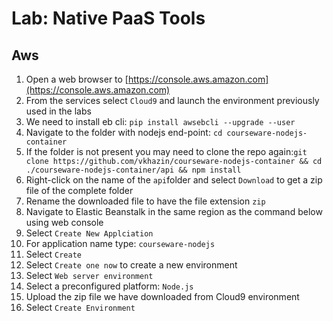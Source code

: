 # Lab: Native PaaS Tools

## Aws

1. Open a web browser to [https://console.aws.amazon.com](https://console.aws.amazon.com)
2. From the services select `Cloud9` and launch the environment previously used in the labs
3. We need to install eb cli: `pip install awsebcli --upgrade --user`
4. Navigate to the folder with nodejs end-point: `cd courseware-nodejs-container`
5. If the folder is not present you may need to clone the repo again:`git clone https://github.com/vkhazin/courseware-nodejs-container && cd ./courseware-nodejs-container/api && npm install`
6. Right-click on the name of the `api`folder and select `Download` to get a zip file of the complete folder
7. Rename the downloaded file to have the file extension `zip`
8. Navigate to Elastic Beanstalk in the same region as the command below using web console
9. Select `Create New Applciation`
10. For application name type: `courseware-nodejs`
11. Select `Create`
12. Select `Create one now` to create a new environment
13. Select `Web server environment`
14. Select a preconfigured platform: `Node.js` 
15. Upload the zip file we have downloaded from Cloud9 environment
16. Select `Create Environment` 



